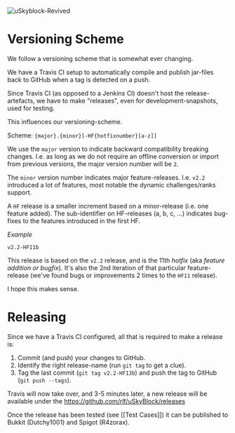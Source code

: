 ![uSkyblock-Revived](http://i.imgur.com/JbSV18m.png)

# Versioning Scheme
We follow a versioning scheme that is somewhat ever changing.

We have a Travis CI setup to automatically compile and publish jar-files back to GitHub when a tag is detected on a push.

Since Travis CI (as opposed to a Jenkins CI) doesn't host the release-artefacts, we have to make "releases", even for development-snapshots, used for testing.

This influences our versioning-scheme.

Scheme: `{major}.{minor}[-HF{hotfixnumber}[a-z]]`

We use the `major` version to indicate backward compatibility breaking changes. I.e. as long as we do not require an offline conversion or import from previous versions, the major version number will be `2`.

The `minor` version number indicates major feature-releases. I.e. `v2.2` introduced a lot of features, most notable the dynamic challenges/ranks support.

A `HF` release is a smaller increment based on a minor-release (i.e. one feature added).
The sub-identifier on HF-releases (a, b, c, ...) indicates bug-fixes to the features introduced in the first HF.

*Example* 
```
v2.2-HF11b
```
This release is based on the `v2.2` release, and is the 11th *hotfix* (aka *feature addition or bugfix*). It's also the 2nd iteration of that particular feature-release (we've found bugs or improvements 2 times to the `HF11` release).

I hope this makes sense.

# Releasing
Since we have a Travis CI configured, all that is required to make a release is:

1. Commit (and push) your changes to GitHub.
2. Identify the right release-name (run `git tag` to get a clue).
3. Tag the last commit (`git tag v2.2-HF13b`) and push the tag to GitHub (`git push --tags`).

Travis will now take over, and 3-5 minutes later, a new release will be available under the https://github.com/rlf/uSkyBlock/releases

Once the release has been tested (see [[Test Cases]]) it can be published to Bukkit (Dutchy1001) and Spigot (R4zorax).